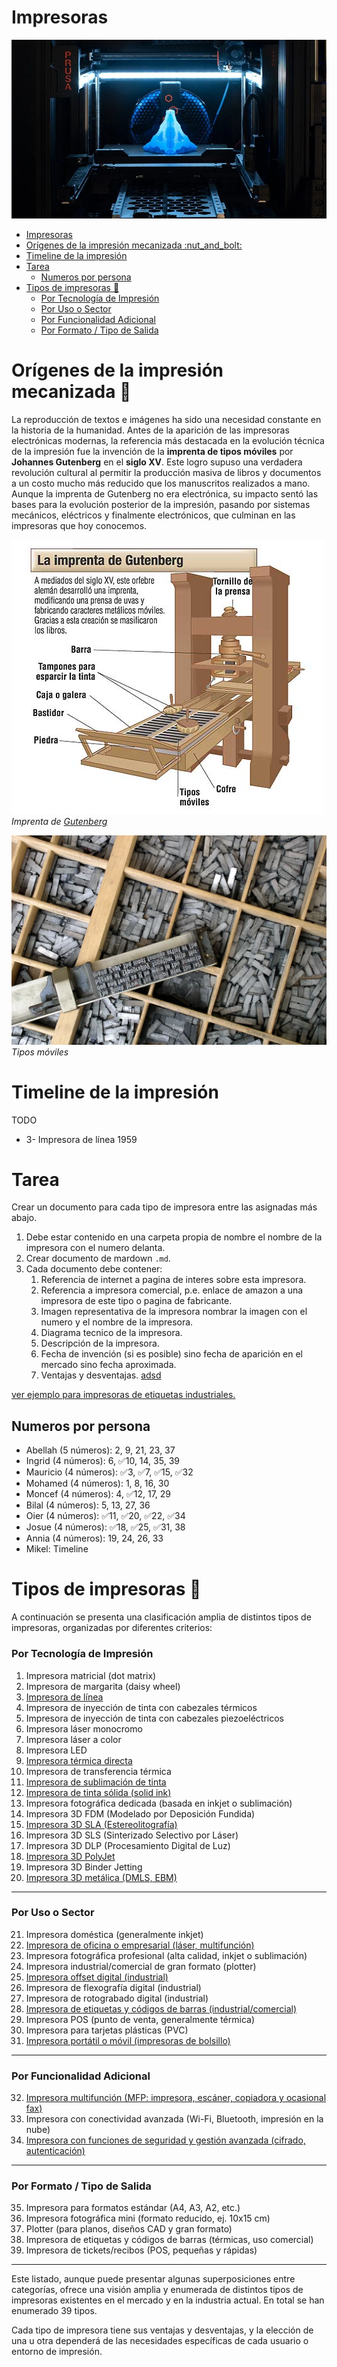 # Impresoras

![alt text](image-2.png)

- [Impresoras](#impresoras)
- [Orígenes de la impresión mecanizada :nut\_and\_bolt:](#orígenes-de-la-impresión-mecanizada-nut_and_bolt)
- [Timeline de la impresión](#timeline-de-la-impresión)
- [Tarea](#tarea)
  - [Numeros por persona](#numeros-por-persona)
- [Tipos de impresoras :fax:](#tipos-de-impresoras-fax)
    - [Por Tecnología de Impresión](#por-tecnología-de-impresión)
    - [Por Uso o Sector](#por-uso-o-sector)
    - [Por Funcionalidad Adicional](#por-funcionalidad-adicional)
    - [Por Formato / Tipo de Salida](#por-formato--tipo-de-salida)


# Orígenes de la impresión mecanizada :nut_and_bolt:

La reproducción de textos e imágenes ha sido una necesidad constante en la historia de la humanidad. Antes de la aparición de las impresoras electrónicas modernas, la referencia más destacada en la evolución técnica de la impresión fue la invención de la **imprenta de tipos móviles** por **Johannes Gutenberg** en el **siglo XV**. Este logro supuso una verdadera revolución cultural al permitir la producción masiva de libros y documentos a un costo mucho más reducido que los manuscritos realizados a mano. Aunque la imprenta de Gutenberg no era electrónica, su impacto sentó las bases para la evolución posterior de la impresión, pasando por sistemas mecánicos, eléctricos y finalmente electrónicos, que culminan en las impresoras que hoy conocemos.

![alt text](image.png)
*Imprenta de [Gutenberg](https://es.wikipedia.org/wiki/Johannes_Gutenberg)*

![alt text](image-1.png)
*Tipos móviles*

# Timeline de la impresión

TODO

- 3- Impresora de línea 1959 

# Tarea

Crear un documento para cada tipo de impresora entre las asignadas más abajo.

1. Debe estar contenido en una carpeta propia de nombre el nombre de la impresora con el numero delanta.
2. Crear documento de mardown `.md`.
3. Cada documento debe contener:
   1. Referencia de internet a pagina de interes sobre esta impresora.
   2. Referencia a impresora comercial, p.e. enlace de amazon a una impresora de este tipo o pagina de fabricante.
   3. Imagen representativa de la impresora nombrar la imagen con el numero y el nombre de la impresora.
   4. Diagrama tecnico de la impresora.
   5. Descripción de la impresora.
   6. Fecha de invención (si es posible) sino fecha de aparición en el mercado sino fecha aproximada.
   7. Ventajas y desventajas.
[adsd]()

[ver ejemplo para impresoras de etiquetas industriales.](./Impresora%20de%20etiquetas/Impresora%20de%20etiquetas.md)

## Numeros por persona

- Abellah (5 números): 2, 9, 21, 23, 37
- Ingrid (4 números): 6, ✅10, 14, 35, 39
- Mauricio (4 números): ✅3, ✅7, ✅15, ✅32
- Mohamed (4 números): 1, 8, 16, 30
- Moncef (4 números): 4, ✅12, 17, 29
- Bilal (4 números): 5, 13, 27, 36
- Oier (4 números): ✅11, ✅20, ✅22, ✅34
- Josue (4 números): ✅18, ✅25, ✅31, 38
- Annia (4 números): 19, 24, 26, 33
- Mikel: Timeline

# Tipos de impresoras :fax:

A continuación se presenta una clasificación amplia de distintos tipos de impresoras, organizadas por diferentes criterios:

### Por Tecnología de Impresión

1. Impresora matricial (dot matrix)  
2. Impresora de margarita (daisy wheel)  
3. [Impresora de línea](<3. Impresora de Linea/Impreaora de Linea.md>)
4. Impresora de inyección de tinta con cabezales térmicos  
5. Impresora de inyección de tinta con cabezales piezoeléctricos  
6. Impresora láser monocromo  
7. Impresora láser a color  
8. Impresora LED  
9. [Impresora térmica directa](<10. Impresora de transferencia térmica/Impresora de transferencia térmica.md>)
10. Impresora de transferencia térmica  
11. [Impresora de sublimación de tinta](<11. Impresoras de sublimación/Impresoras de sublimación.md>)  
12. [Impresora de tinta sólida (solid ink)](<12. Impresora de tinta sólida  (solid ink )/Impresora de tinta sólida (solid ink).md>)
13. Impresora fotográfica dedicada (basada en inkjet o sublimación)  
14. Impresora 3D FDM (Modelado por Deposición Fundida)  
15. [Impresora 3D SLA (Estereolitografía)](<15. Impresora 3D SLA (Estereolitografía)/Impresora 3D SLA (Estereolitografía).md>)
16. Impresora 3D SLS (Sinterizado Selectivo por Láser)  
17. Impresora 3D DLP (Procesamiento Digital de Luz)  
18. [Impresora 3D PolyJet](<18. Impresora-3D-PolyJet/Impresora-3D-PolyJet.md>) 
19. Impresora 3D Binder Jetting  
20. [Impresora 3D metálica (DMLS, EBM)](<20. Impresora 3D Metálica/Impresora 3D Metálica.md>)

---

### Por Uso o Sector

21. Impresora doméstica (generalmente inkjet)  
22. [Impresora de oficina o empresarial (láser, multifunción)](<22. Impresora de oficina/Impresora de oficina.md>)
23. Impresora fotográfica profesional (alta calidad, inkjet o sublimación)  
24. Impresora industrial/comercial de gran formato (plotter)  
25. [Impresora offset digital (industrial)](<25. Impresora offset digital (industrial)/Impresora-offset-digital-(industrial).md>)
26. Impresora de flexografía digital (industrial)  
27. Impresora de rotograbado digital (industrial)  
28. [Impresora de etiquetas y códigos de barras (industrial/comercial)](./Impresora%20de%20etiquetas/Impresora%20de%20etiquetas.md)  
29. Impresora POS (punto de venta, generalmente térmica)  
30. Impresora para tarjetas plásticas (PVC)  
31. [Impresora portátil o móvil (impresoras de bolsillo)](<31. Impresora portátil o móvil(impresora de bolsillo)/Impresora portátil o móvil (impresora de bolsillo).md>)

---

### Por Funcionalidad Adicional

32. [Impresora multifunción (MFP: impresora, escáner, copiadora y ocasional fax) ](<32.Impresora Multifuncion/32.Impresora Multifuncion.md>)  
33. Impresora con conectividad avanzada (Wi-Fi, Bluetooth, impresión en la nube)  
34. [Impresora con funciones de seguridad y gestión avanzada (cifrado, autenticación)](<34. Impresora con funciones de seguridad/Impresora con funciones de seguridad.md>)

---

### Por Formato / Tipo de Salida

35. Impresora para formatos estándar (A4, A3, A2, etc.)  
36. Impresora fotográfica mini (formato reducido, ej. 10x15 cm)  
37. Plotter (para planos, diseños CAD y gran formato)  
38. Impresora de etiquetas y códigos de barras (térmicas, uso comercial)  
39. Impresora de tickets/recibos (POS, pequeñas y rápidas)

---


Este listado, aunque puede presentar algunas superposiciones entre categorías, ofrece una visión amplia y enumerada de distintos tipos de impresoras existentes en el mercado y en la industria actual. En total se han enumerado 39 tipos.

Cada tipo de impresora tiene sus ventajas y desventajas, y la elección de una u otra dependerá de las necesidades específicas de cada usuario o entorno de impresión.